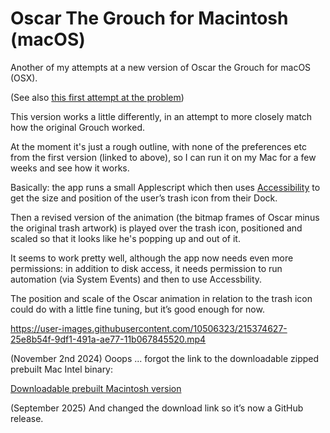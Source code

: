 # Oscar The Grouch for Macintosh (macOS)

Another of my attempts at a new version of Oscar the Grouch for macOS (OSX).

(See also [this first attempt at the problem](https://github.com/charlierobin/oscar-the-grouch-version-1))

This version works a little differently, in an attempt to more closely match how the original Grouch worked. 

At the moment it's just a rough outline, with none of the preferences etc from the first version (linked to above), so I can run it on my Mac for a few weeks and see how it works.

Basically: the app runs a small Applescript which then uses [Accessibility](https://developer.apple.com/library/archive/documentation/Accessibility/Conceptual/AccessibilityMacOSX/index.html) to get the size and position of the user’s trash icon from their Dock.

Then a revised version of the animation (the bitmap frames of Oscar minus the original trash artwork) is played over the trash icon, positioned and scaled so that it looks like he's popping up and out of it.

It seems to work pretty well, although the app now needs even more permissions: in addition to disk access, it needs permission to run automation (via System Events) and then to use Accessbility.

The position and scale of the Oscar animation in relation to the trash icon could do with a little fine tuning, but it’s good enough for now.

https://user-images.githubusercontent.com/10506323/215374627-25e8b54f-9df1-491a-ae77-11b067845520.mp4

(November 2nd 2024) Ooops ... forgot the link to the downloadable zipped prebuilt Mac Intel binary:

[Downloadable prebuilt Macintosh version](https://github.com/charlierobin/oscar-the-grouch-version-2/releases/download/v1.0.0/Oscar-the-Grouch-alt.zip)

(September 2025) And changed the download link so it’s now a GitHub release.
